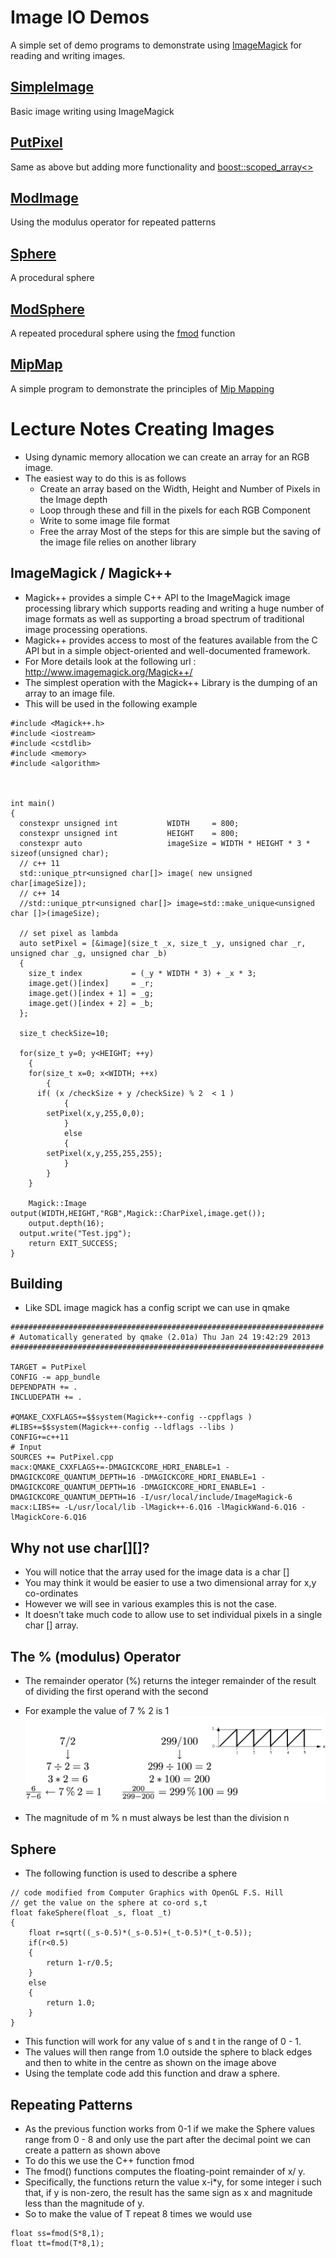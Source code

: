 # Image IO Demos

A simple set of demo programs to demonstrate using [ImageMagick](http://www.imagemagick.org/) for reading and writing images.

## [SimpleImage](https://github.com/NCCA/ImageIO/blob/master/SimpleImage/SimpleImageWrite.cpp)
Basic image writing using ImageMagick
## [PutPixel](https://github.com/NCCA/ImageIO/blob/master/PutPixel/PutPixel.cpp) 
Same as above but adding more functionality and [boost::scoped_array<>](http://www.boost.org/doc/libs/1_57_0/libs/smart_ptr/scoped_array.htm)
## [ModImage](https://github.com/NCCA/ImageIO/blob/master/ModImage/PutPixel.cpp)   
Using the modulus operator for repeated patterns
## [Sphere](https://github.com/NCCA/ImageIO/blob/master/Sphere/PutPixel.cpp)
A procedural sphere 
## [ModSphere](https://github.com/NCCA/ImageIO/blob/master/ModSphere/PutPixel.cpp) 
A repeated procedural sphere using the [fmod](http://www.cplusplus.com/reference/cmath/fmod/) function
## [MipMap](https://github.com/NCCA/ImageIO/blob/master/MipMap/MipMap.cpp)
A simple program to demonstrate the principles of [Mip Mapping](http://en.wikipedia.org/wiki/Mipmap)   

# Lecture Notes Creating Images
- Using dynamic memory allocation we can create an array for an RGB image.
- The easiest way to do this is as follows
  - Create an array based on the Width, Height and Number of Pixels in the Image depth
  - Loop through these and fill in the pixels for each RGB Component
  - Write to some image file format
  - Free the array
Most of the steps for this are simple but the saving of the image file relies on another library

## ImageMagick / Magick++
- Magick++ provides a simple C++ API to the ImageMagick image processing library which supports reading and writing a huge number of image formats as well as supporting a broad spectrum of traditional image processing operations. 
- Magick++ provides access to most of the features available from the C API but in a simple object-oriented and well-documented framework.
- For More details look at the following url : http://www.imagemagick.org/Magick++/
- The simplest operation with the Magick++ Library is the dumping of an array to an image file. 
- This will be used in the following example

```
#include <Magick++.h>
#include <iostream>
#include <cstdlib>
#include <memory>
#include <algorithm>



int main()
{
  constexpr unsigned int           WIDTH     = 800;
  constexpr unsigned int           HEIGHT    = 800;
  constexpr auto                   imageSize = WIDTH * HEIGHT * 3 * sizeof(unsigned char);
  // c++ 11
  std::unique_ptr<unsigned char[]> image( new unsigned char[imageSize]);
  // c++ 14
  //std::unique_ptr<unsigned char[]> image=std::make_unique<unsigned char []>(imageSize);

  // set pixel as lambda
  auto setPixel = [&image](size_t _x, size_t _y, unsigned char _r, unsigned char _g, unsigned char _b)
  {
    size_t index           = (_y * WIDTH * 3) + _x * 3;
    image.get()[index]     = _r;
    image.get()[index + 1] = _g;
    image.get()[index + 2] = _b;
  };

  size_t checkSize=10;

  for(size_t y=0; y<HEIGHT; ++y)
	{
    for(size_t x=0; x<WIDTH; ++x)
		{
      if( (x /checkSize + y /checkSize) % 2  < 1 )
			{
        setPixel(x,y,255,0,0);
			}
			else
			{
        setPixel(x,y,255,255,255);
			}
		}
	}

	Magick::Image output(WIDTH,HEIGHT,"RGB",Magick::CharPixel,image.get());
	output.depth(16);
  output.write("Test.jpg");
	return EXIT_SUCCESS;
}
```

## Building
- Like SDL image magick has a config script we can use in qmake

```
######################################################################
# Automatically generated by qmake (2.01a) Thu Jan 24 19:42:29 2013
######################################################################

TARGET = PutPixel 
CONFIG -= app_bundle
DEPENDPATH += .
INCLUDEPATH += .

#QMAKE_CXXFLAGS+=$$system(Magick++-config --cppflags )
#LIBS+=$$system(Magick++-config --ldflags --libs )
CONFIG+=c++11
# Input
SOURCES += PutPixel.cpp
macx:QMAKE_CXXFLAGS+=-DMAGICKCORE_HDRI_ENABLE=1 -DMAGICKCORE_QUANTUM_DEPTH=16 -DMAGICKCORE_HDRI_ENABLE=1 -DMAGICKCORE_QUANTUM_DEPTH=16 -DMAGICKCORE_HDRI_ENABLE=1 -DMAGICKCORE_QUANTUM_DEPTH=16 -I/usr/local/include/ImageMagick-6
macx:LIBS+= -L/usr/local/lib -lMagick++-6.Q16 -lMagickWand-6.Q16 -lMagickCore-6.Q16

```

## Why not use char[][]?

- You will notice that the array used for the image data is a char []
- You may think it would be easier to use a two dimensional array for x,y co-ordinates
- However we will see in various examples this is not the case.
- It doesn’t take much code to allow use to set individual pixels in a single char [] array.

## The % (modulus) Operator
- The remainder operator (%) returns the integer remainder of the result of dividing the first operand with the second
- For example the value of 7 % 2 is 1
![alt](images/mod.png)

- The magnitude of m % n must always be lest than the division n

## Sphere 

- The following function is used to describe a sphere
``` 
// code modified from Computer Graphics with OpenGL F.S. Hill
// get the value on the sphere at co-ord s,t
float fakeSphere(float _s, float _t)
{
	float r=sqrt((_s-0.5)*(_s-0.5)+(_t-0.5)*(_t-0.5));
	if(r<0.5)
	{
		return 1-r/0.5;
	}
	else
	{
		return 1.0;
	}
}
```

- This function will work for any value of s and t in the range of 0 - 1.
- The values will then range from 1.0 outside the sphere to black edges and then to white in the centre as shown on the image above
- Using the template code add this function and draw a sphere.

## Repeating Patterns
- As the previous function works from 0-1 if we make the Sphere values range from 0 - 8 and only use the part after the decimal point we can create a pattern as shown above
- To do this we use the C++ function fmod
- The fmod() functions computes the floating-point remainder of x/ y.    
- Specifically, the functions return the value x-i*y, for some integer i such that, if y is non-zero, the result has the same sign as x and magnitude less than the magnitude of y. 
- So to make the value of T repeat 8 times we would use

```
float ss=fmod(S*8,1);
float tt=fmod(T*8,1);
```

